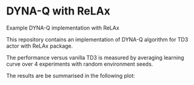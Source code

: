 # DYNA-Q with ReLAx
Example DYNA-Q implementation with ReLAx 

This repository contains an implementation of DYNA-Q algorithm for TD3 actor with ReLAx package.

The performance versus vanilla TD3 is measured by averaging learning curve over 4 experiments with random environment seeds.

The results are be summarised in the following plot:

